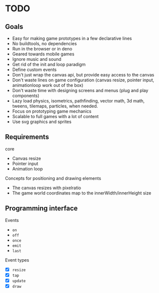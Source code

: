 # TODO

## Goals

- Easy for making game prototypes in a few declarative lines
- No buildtools, no dependencies
- Run in the browser or in deno
- Geared towards mobile games
- Ignore music and sound
- Get rid of the init and loop paradigm
- Define custom events
- Don't just wrap the canvas api, but provide easy access to the canvas
- Don't waste lines on game configuration (canvas resize, pointer input, animationloop work out of the box)
- Don't waste time with designing screens and menus (plug and play components)
- Lazy load physics, isometrics, pathfinding, vector math, 3d math, tweens, tilemaps, particles, when needed.
- Focus on prototyping game mechanics
- Scalable to full games with a lot of content
- Use svg graphics and sprites

## Requirements

core

- Canvas resize
- Pointer input
- Animation loop

Concepts for positioning and drawing elements

- The canvas resizes with pixelratio
- The game world coordinates map to the innerWidth/innerHeight size

## Programming interface

Events
- `on`
- `off`
- `once`
- `emit`
- `last`

Event types

- [x] `resize`
- [x] `tap`
- [x] `update`
- [x] `draw`
